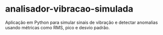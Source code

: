 # analisador-vibracao-simulada
Aplicação em Python para simular sinais de vibração e detectar anomalias usando métricas como RMS, pico e desvio padrão.

